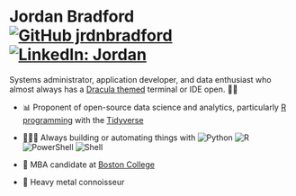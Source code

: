 # Jordan Bradford [![GitHub jrdnbradford](https://img.shields.io/github/followers/jrdnbradford?label=follow&style=social)](https://github.com/jrdnbradford) [![LinkedIn: Jordan](https://img.shields.io/badge/-Jordan-blue?style=flat-square&logo=Linkedin&logoColor=white&link=https://www.linkedin.com/in/jrdnbradford/)](https://www.linkedin.com/in/jrdnbradford/)

Systems administrator, application developer, and data enthusiast who almost always has a [Dracula themed](https://github.com/dracula/dracula-theme) terminal or IDE open. 🤘🏼

- 📊 Proponent of open-source data science and analytics, particularly [R programming](https://www.r-project.org/) with the [Tidyverse](https://www.tidyverse.org/)

- 👨🏻‍💻 Always building or automating things with 
![Python](https://img.shields.io/badge/Python-05122A?style=flat&logo=Python)
![R](https://img.shields.io/badge/R-05122A?style=flat&logo=R&logoColor=1f65b7)
![PowerShell](https://img.shields.io/badge/PowerShell-05122A?style=flat&logo=PowerShell)
![Shell](https://img.shields.io/badge/Shell-05122A?style=flat&logo=GNUBash)

- 💼 MBA candidate at [Boston College](https://www.bc.edu/)

- 🎸  Heavy metal connoisseur

